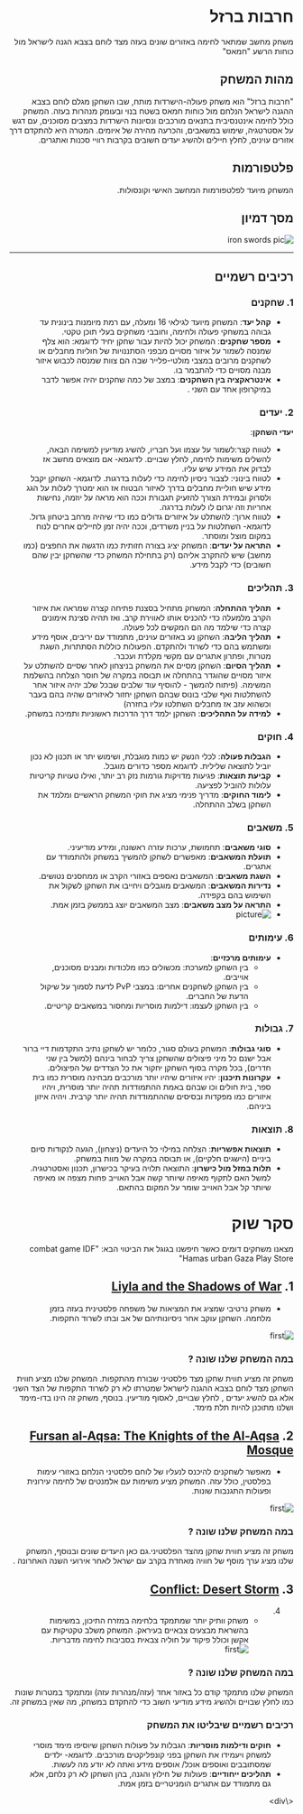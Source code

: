 <div dir='rtl' lang='he'>

  # חרבות ברזל
  
משחק מחשב שמתאר לחימה באזורים שונים בעזה מצד לוחם בצבא הגנה לישראל מול כוחות הרשע "חמאס"

## מהות המשחק
  "חרבות ברזל" הוא משחק פעולה-הישרדות מותח, שבו השחקן מגלם לוחם בצבא ההגנה לישראל הנלחם מול כוחות חמאס בשטח בנוי ובעומק מנהרות בעזה. המשחק כולל לחימה אינטנסיבית בתנאים מורכבים ונסיונות הישרדות במצבים מסוכנים, עם דגש על אסטרטגיה, שימוש במשאבים, והכרעה מהירה של איומים. המטרה היא להתקדם דרך אזורים עוינים, לחלץ חיילים ולהשיג יעדים       חשובים בקרבות רוויי סכנות ואתגרים.

## פלטפורמות
המשחק מיועד לפלטפורמות המחשב האישי וקונסולות.

## מסך דמיון
![iron swords pic](ironswardpic.png)

---

## רכיבים רשמיים

### 1. שחקנים
- **קהל יעד**: המשחק מיועד לגילאי 16 ומעלה, עם רמת מיומנות בינונית עד גבוהה במשחקי פעולה ולחימה, וחובבי משחקים בעלי תוכן טקטי.
- **מספר שחקנים**: המשחק יכול להיות עבור שחקן יחיד לדוגמא: הוא צלף שמנסה לשמור על איזור מסויים מבפני הסתננויות של חוליות מחבלים או לשחקנים מרובים במצבי מולטי-פלייר שבה הם צוות שמנסה לכבוש איזור מבנה מסויים כדי להתבמר בו.
- **אינטראקציה בין השחקנים**: במצב של כמה שחקנים יהיה אפשר לדבר במיקרופון אחד עם השני .

### 2. יעדים
**יעדי השחקן**:
-  לטווח קצר:לשמור על עצמו ועל חבריו, להשיג מודיעין למשימה הבאה, להשלים משימות לחימה, לחלץ שבויים. לדוגמא- אם מוצאים מחשב אז לבדוק את המידע שיש עליו.
-  לטווח בינוני: לצבור ניסיון לחימה כדי לעלות בדרגות. לדוגמא- השחקן יקבל מידע שיש חוליית מחבלים בדרך לאיזור הבטוח אז הוא ימטרך לעלות על הגג ולסרוק ובמידת הצורך להזעיק תגבורת וככה הוא מראה על יוזמה, נחישות אחריות וזה יגרום לו לעלות בדרגה.
-  לטווח ארוך: להשתלט על איזורים גדולים כמו כדי שיהיה מרחב ביטחון גדול. לדוגמא- השתלטות על בניין משרדים, וככה יהיה זמן לחיילים אחרים לנוח במקום מוצל ומוסתר.
- **התראה על יעדים**: המשחק יציג בצורה חזותית כמו הדגשה את החפצים (כמו מחשב) שיש להתקרב אליהם (רק בתחילת המשחק כדי שהשחקן יבין שהם חשובים) כדי לקבל מידע.

### 3. תהליכים
- **תהליך ההתחלה**: המשחק מתחיל בסצנת פתיחה קצרה שמראה את איזור הקרב מלמעלה כדי להכניס אותו לאווירת קרב. ואז תהיה סצינת אימונים קצרה כדי שילמד מה הם המקשים לכל פעולה. 
- **תהליך הליבה**: השחקן נע באזורים עוינים, מתמודד עם יריבים, אוסף מידע ומשתמש בהם כדי לשרוד ולהתקדם. הפעולות כוללות הסתתרות, השגת מטרות, ופתרון אתגרים עם מקשי מקלדת ועכבר.
- **תהליך הסיום**: השחקן מסיים את המשחק בניצחון לאחר שסיים להשתלט על איזור מסויים שהוגדר בהתחלה או תבוסה במקרה של חוסר הצלחה בהשלמת המשימה. (פיתוח להמשך - להוסיף עוד שלבים שבכל שלב יהיה איזור אחר להשתלטות ואף שלבי בונוס שבהם השחקן יחזור לאיזורים שהיה בהם בעבר וכשהוא עזב אז מחבלים השתלטו עליו בחזרה)
- **למידה על התהליכים**: השחקן ילמד דרך הדרכות ראשוניות ותמיכה במשחק.

### 4. חוקים
- **הגבלות פעולה**: לכלי הנשק יש כמות מוגבלת, ושימוש יתר או תכנון לא נכון יוביל לתוצאה שלילית. לדוגמא מספר כדורים מוגבל.
- **קביעת תוצאות**: פגיעות מדויקות גורמות נזק רב יותר, ואילו טעויות קריטיות עלולות להוביל לפציעה.
- **לימוד החוקים**: מדריך פנימי מציג את חוקי המשחק הראשיים ומלמד את השחקן בשלב ההתחלה.

### 5. משאבים
- **סוגי משאבים**: תחמושת, ערכות עזרה ראשונה, ומידע מודיעיני.
- **תועלת המשאבים**: מאפשרים לשחקן להמשיך במשחק ולהתמודד עם אתגרים.
- **השגת משאבים**: המשאבים נאספים באזורי הקרב או ממחסנים נטושים.
- **נדירות המשאבים**: המשאבים מוגבלים ויחייבו את השחקן לשקול את השימוש בהם בקפידה.
- **התראה על מצב משאבים**: מצב המשאבים יוצג בממשק בזמן אמת.
- ![picture](ironswardpic2.png)

### 6. עימותים
- **עימותים מרכזיים**:
  - בין השחקן למערכת: מכשולים כמו מלכודות ומבנים מסוכנים, אוייבים.
  - בין השחקן לשחקנים אחרים: במצבי PvP לדעת לסמוך על שיקול הדעת של החברים.
  - בין השחקן לעצמו: דילמות מוסריות ומחסור במשאבים קריטיים.

### 7. גבולות
- **סוגי גבולות**: המשחק בעולם סגור, כלומר יש לשחקן נתיב התקדמות דיי ברור אבל ישנם כל מיני פיצולים שהשחקן צריך לבחור בינהם (למשל בין שני חדרים), בכל מקרה בסוף השחקן יחקור את כל הצדדים של הפיצולים.
- **עקרונות תיכנון**: יהיו איזורים שיהיו יותר מורכבים מבחינה מוסרית כמו בית ספר, בית חולים וכו שבהם באמת ההתמודדות תהיה יותר מוסרית, ויהיו איזורים כמו מפקדות ובסיסים שההתמודדות תהיה יותר קרבית. ויהיה איזון ביניהם.

### 8. תוצאות
- **תוצאות אפשריות**: הצלחה במילוי כל היעדים (ניצחון), הגעה לנקודות סיום ביניים (הישגים חלקיים), או תבוסה במקרה של מוות במשחק.
- **תלות במזל מול כישרון**: התוצאה תלויה בעיקר בכישרון, תכנון ואסטרטגיה. למשל האם לתקוף מאיפה שיותר קשה אבל האוייב פחות מצפה או מאיפה שיותר קל אבל האוייב שומר על המקום בהתאם.

# סקר שוק
מצאנו משחקים דומים כאשר חיפשנו בגוגל את הביטוי הבא: "combat game IDF Hamas urban Gaza Play Store"
## 1. **[Liyla and the Shadows of War](https://play.google.com/store/apps/details?id=org.liyla.war&pli=1)**
- משחק נרטיבי שמציג את המציאות של משפחה פלסטינית בעזה בזמן מלחמה. השחקן עוקב אחר ניסיונותיהם של אב ובתו לשרוד התקפות.

![first](Liyla_and_the_Shadows_of_War.png)

### במה המשחק שלנו שונה ?
  משחק זה מציע חווית שחקן מצד פלסטיני שבורח מהתקפות. המשחק שלנו מציע חווית השחקן מצד לוחם בצבא ההגנה לישראל שמטרתו לא רק לשרוד התקפות של הצד השני אלא גם להשיג יעדים , 
  לחלץ שבויים, לאסוף מודיעין. בנוסף, משחק זה הינו בדו-מימד ושלנו מתוכנן להיות תלת מימד.
 

## 2.  **[Fursan al-Aqsa: The Knights of the Al-Aqsa Mosque](https://store.steampowered.com/app/1714420/Fursan_alAqsa_The_Knights_of_the_AlAqsa_Mosque/)**
- מאפשר לשחקנים להיכנס לנעליו של לוחם פלסטיני הנלחם באזורי עימות בפלסטין, כולל עזה. המשחק מציע משימות עם אלמנטים של לחימה עירונית ופעולות התגנבות שונות.
  
![first](Fursan_alAqsa.png)

  
 ### במה המשחק שלנו שונה ?
  משחק זה מציע חווית שחקן מהצד הפלסטיני.גם כאן היעדים שונים ובנוסף, המשחק שלנו מציג ערך מוסף של חוויה מאחדת בקרב עם ישראל לאחר אירועי השנה האחרונה .
     
## 3.  **[Conflict: Desert Storm](https://store.steampowered.com/app/6060/Conflict_Desert_Storm/)**
4. - משחק וותיק יותר שמתמקד בלחימה במזרח התיכון, במשימות בהשראת מבצעים צבאיים בעיראק. המשחק משלב טקטיקות עם אקשן וכולל פיקוד על חוליה צבאית בסביבות לחימה מדבריות.
   ![first](conflict_dessert_storm.png)

  
  ### במה המשחק שלנו שונה ?
  המשחק שלנו מתמקד קודם כל באזור אחד (עזה/מנהרות עזה) ומתמקד במטרות שונות כמו לחלץ שבויים ולהשיג מידע מודיעי חשוב כדי להתקדם במשחק, מה שאין במשחק זה.

### רכיבים רשמיים שיבליטו את המשחק

- **חוקים ודילמות מוסריות**: הגבלות על פעולות השחקן שיוסיפו מימד מוסרי למשחק ויעמידו את השחקן בפני קונפליקטים מורכבים. לדוגמא- ילדים שמסתובבים ואוספים אוכל/ אוספים מידע ואתה לא יודע מה לעשות.
- **תהליכים ייחודיים**: פעולות של חילוץ והגנה, בהן השחקן לא רק נלחם, אלא גם מתמודד עם אתגרים הומניטריים בזמן אמת.

<\div>
